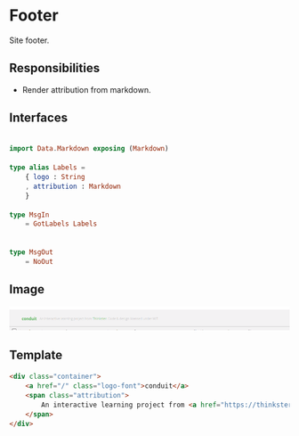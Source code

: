 # Footer

Site footer.

## Responsibilities

- Render attribution from markdown.

## Interfaces

```elm

import Data.Markdown exposing (Markdown)

type alias Labels =
    { logo : String
    , attribution : Markdown
    }

type MsgIn
    = GotLabels Labels


type MsgOut
    = NoOut

```

## Image

![Footer screenshot](img/Footer1.png)

## Template

```html
<div class="container">
    <a href="/" class="logo-font">conduit</a>
    <span class="attribution">
        An interactive learning project from <a href="https://thinkster.io">Thinkster</a>. Code &amp; design licensed under MIT.
    </span>
</div>
```
